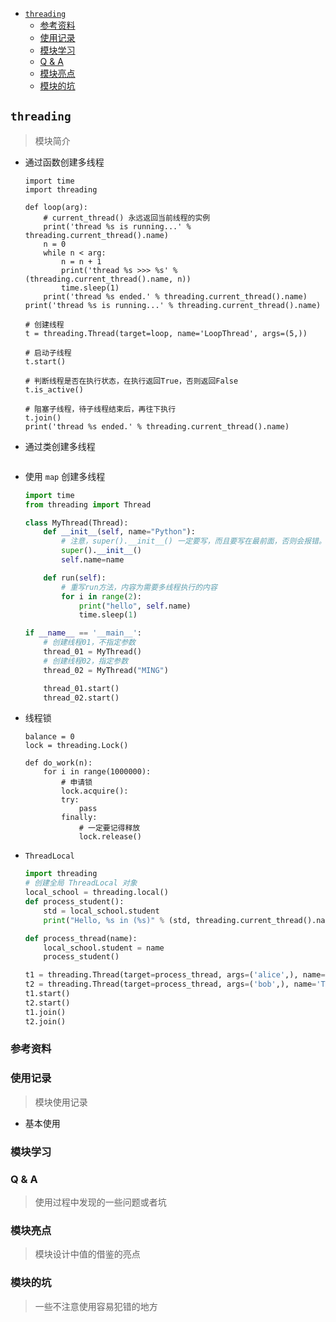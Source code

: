 - [`threading`](#threading)
  - [参考资料](#参考资料)
  - [使用记录](#使用记录)
  - [模块学习](#模块学习)
  - [Q & A](#q--a)
  - [模块亮点](#模块亮点)
  - [模块的坑](#模块的坑)

## `threading`

> 模块简介

- 通过函数创建多线程

  ```py{cmd=true}
  import time
  import threading

  def loop(arg):
      # current_thread() 永远返回当前线程的实例
      print('thread %s is running...' % threading.current_thread().name)
      n = 0
      while n < arg:
          n = n + 1
          print('thread %s >>> %s' % (threading.current_thread().name, n))
          time.sleep(1)
      print('thread %s ended.' % threading.current_thread().name)
  print('thread %s is running...' % threading.current_thread().name)

  # 创建线程
  t = threading.Thread(target=loop, name='LoopThread', args=(5,))

  # 启动子线程
  t.start()

  # 判断线程是否在执行状态，在执行返回True，否则返回False
  t.is_active()

  # 阻塞子线程，待子线程结束后，再往下执行
  t.join()
  print('thread %s ended.' % threading.current_thread().name)
  ```

- 通过类创建多线程

  ```py

  ```

- 使用 `map` 创建多线程

  ```py
  import time
  from threading import Thread

  class MyThread(Thread):
      def __init__(self, name="Python"):
          # 注意，super().__init__() 一定要写，而且要写在最前面，否则会报错。
          super().__init__()
          self.name=name

      def run(self):
          # 重写run方法，内容为需要多线程执行的内容
          for i in range(2):
              print("hello", self.name)
              time.sleep(1)

  if __name__ == '__main__':
      # 创建线程01，不指定参数
      thread_01 = MyThread()
      # 创建线程02，指定参数
      thread_02 = MyThread("MING")

      thread_01.start()
      thread_02.start()
  ```

- 线程锁

  ```py{cmd=true}
  balance = 0
  lock = threading.Lock()

  def do_work(n):
      for i in range(1000000):
          # 申请锁
          lock.acquire():
          try:
              pass
          finally:
              # 一定要记得释放
              lock.release()
  ```

- `ThreadLocal`

  ```py
  import threading
  # 创建全局 ThreadLocal 对象
  local_school = threading.local()
  def process_student():
      std = local_school.student
      print("Hello, %s in (%s)" % (std, threading.current_thread().name))

  def process_thread(name):
      local_school.student = name
      process_student()

  t1 = threading.Thread(target=process_thread, args=('alice',), name='Thread-a')
  t2 = threading.Thread(target=process_thread, args=('bob',), name='Thread-b')
  t1.start()
  t2.start()
  t1.join()
  t2.join()
  ```

### 参考资料

### 使用记录

> 模块使用记录

- 基本使用

### 模块学习

### Q & A

> 使用过程中发现的一些问题或者坑

### 模块亮点

> 模块设计中值的借鉴的亮点

### 模块的坑

> 一些不注意使用容易犯错的地方
